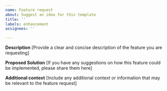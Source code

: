 ```yaml
---
name: Feature request
about: Suggest an idea for this template
title: ''
labels: enhancement
assignees: ''

---
```


**Description**
[Provide a clear and concise description of the feature you are requesting]

**Proposed Solution**
[If you have any suggestions on how this feature could be implemented, please share them here]

**Additional context**
[Include any additional context or information that may be relevant to the feature request]
